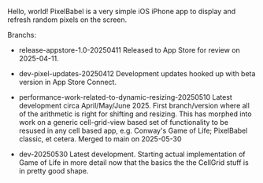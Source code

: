 Hello, world!
PixelBabel is a very simple iOS iPhone app to display and refresh random pixels on the screen.

Branchs:

- release-appstore-1.0-20250411
  Released to App Store for review on 2025-04-11.

- dev-pixel-updates-20250412
  Development updates hooked up with beta version in App Store Connect.

- performance-work-related-to-dynamic-resizing-20250510
  Latest development circa April/May/June 2025.
  First branch/version where all of the arithmetic is right for shifting and resizing.
  This has morphed into work on a generic cell-grid-view based set of functionality to be
  resused in any cell based app, e.g. Conway's Game of Life; PixelBabel classic, et cetera.
  Merged to main on 2025-05-30

- dev-20250530
  Latest development. Starting actual implementation of Game of Life in more detail now that
  the basics the the CellGrid stuff is in pretty good shape.
